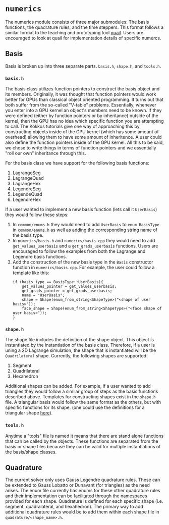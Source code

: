 # `numerics`

The numerics module consists of three major submodules: The basis functions, the quadrature rules, and the time steppers. This format follows a similar format to the teaching and prototyping tool [quail](https://github.com/IhmeGroup/quail/). Users are encouraged to look at quail for implementation details of specific numercs. 

## Basis

Basis is broken up into three separate parts. `basis.h`, `shape.h`, and `tools.h`.

### `basis.h`

The basis class utilizes function pointers to construct the basis object and its members. Originally, it was thought that function pointers would work better for 
GPUs than classical object oriented programming. It turns out that both suffer from the so-called "V-table" problems. Essentially, whenever you enter into a GPU kernel
an object's members need to be known. If they were defined (either by function pointers or by inheritance) outside of the kernel, then the GPU has no idea which specific
function you are attempting to call. The Kokkos tutorials give one way of approaching this by constructing objects inside of the GPU kernel (which has some amount of overhead)
allowing them to have some amount of inheritence. A user could also define the function pointers inside of the GPU kernel. All this to be said, we chose to write things 
in terms of function pointers and we essentially "roll our own" inheritance through this. 

For the basis class we have support for the following basis functions:

1. LagrangeSeg
2. LagrangeQuad
3. LagrangeHex
4. LegendreSeg
5. LegendeQuad
6. LegendreHex

If a user wanted to implement a new basis function (lets call it `UserBasis`) they would follow these steps:

1. In `common/enums.h` they would need to add `UserBasis` to `enum BasisType` in `common/enums.h` as well as adding the corresponding string name of the basis type.
2. In `numerics/basis.h` and `numerics/basis.cpp` they would need to add `get_values_userbasis` and a `get_grads_userbasis` functions. Users are encouraged to follow 
the examples from both the Lagrange and Legendre basis functions.
3. Add the construction of the new basis type in the `Basis` constructor function in `numerics/basis.cpp`. For example, the user could follow a template like this:
    ```
    if (basis_type == BasisType::UserBasis){
        get_values_pointer = get_values_userbasis;
        get_grads_pointer = get_grads_userbasis;
        name = "UserBasis";
        shape = Shape(enum_from_string<ShapeType>("<shape of user basis>"));
        face_shape = Shape(enum_from_string<ShapeType>("<face shape of user basis>"));
    }
    ```
### `shape.h`

The shape file includes the definition of the shape object. This object is instantiated by the instantiation of the basis class. Therefore, if a user is uning a 2D Lagrange simulation, the shape that is instantiated will be the `Quadrilateral` shape. Currently, the following shapes are supported:

1. Segment
2. Quadrilateral
3. Hexahedron

Additional shapes can be added. For example, if a user wanted to add triangles they would follow a similar group of steps as the basis functions described above. Templates for constructing shapes exist in the `shape.h` file. A triangular basis would follow the same format as the others, but with specific functions for its shape. (one could use the definitions for a triangular shape [here](https://github.com/IhmeGroup/quail/blob/main/src/numerics/basis/basis.py)). 


### `tools.h` 

Anytime a "tools" file is named it means that there are stand alone functions that can be called by the objects. These functions are separated from the basis or shape files because they can be valid for multiple instantiations of the basis/shape classes. 

## Quadrature

The current solver only uses Gauss Legendre quadrature rules. These can be extended to Gauss Lobatto or Dunavant (for triangles) as the need arises. The enum file currently has enums for these other quadrature rules and their implementation can be facilitated through the namespaces provided for each shape. Quadrature is defined for each specific shape (i.e. segment, quadralateral, and hexahedron). The primary way to add additional quadrature rules would be to add them within each shape file in `quadrature/<shape_name>.h`.

